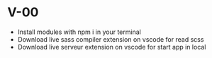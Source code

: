 # V-00

- Install modules with npm i in your terminal
- Download live sass compiler extension on vscode for read scss
- Download live serveur extension on vscode for start app in local
